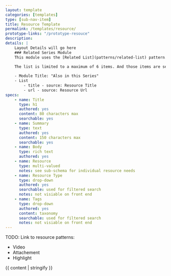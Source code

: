 ```yaml
---
layout: template
categories: [templates]
type: [sub-nav-item]
title: Resource Template
permalink: /templates/resource/
prototype-links: "/prototype-resouce"
description: 
details: |
    Layout Details will go here
    ### Related Series Module
    This module uses the [Related List](patterns/related-list) pattern. 

    The list is limited to a maximum of 6 items. And those items are selected using the most recent from the related taxonomy.
    
    - Module Title: "Also in this Series"
    - List
        - title - source: Resource Title
        - url - source: Resource Url
specs:
    - name: Title
      type: h1
      authored: yes
      content: 80 characters max
      searchable: yes
    - name: Summary
      type: text
      authored: yes
      content: 150 characters max
      searchable: yes
    - name: Body
      type: rich text
      authored: yes
    - name: Resource
      type: multi-valued
      notes: see sub-schema for individual resource needs
    - name: Resource Type
      type: drop-down
      authored: yes
      searchable: used for filtered search
      notes: not visiable on front end
    - name: Tags
      type: drop-down
      authored: yes
      content: taxonomy
      searchable: used for filtered search
      notes: not visiable on front end
---
```


TODO: Link to resource patterns:
- Video
- Attachement
- Highlight



{{ content | stringify }}